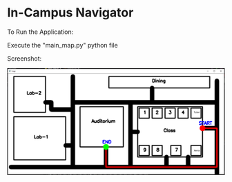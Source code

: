 # In-Campus Navigator

To Run the Application:

Execute the "main_map.py" python file

Screenshot:

![alt text](https://github.com/kishore-shiva/campus-map/blob/master/screenshots/Screenshot%20(18).png)